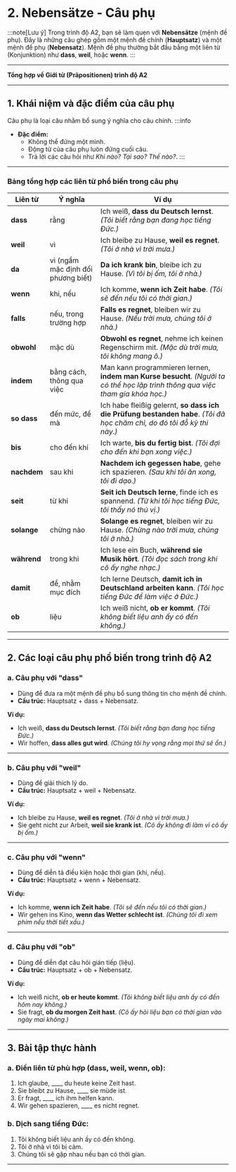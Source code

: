 # 2. Nebensätze - Câu phụ

:::note[Lưu ý]
Trong trình độ A2, bạn sẽ làm quen với **Nebensätze** (mệnh đề phụ). Đây là những câu ghép gồm một mệnh đề chính (**Hauptsatz**) và một mệnh đề phụ (**Nebensatz**). Mệnh đề phụ thường bắt đầu bằng một liên từ (Konjunktion) như **dass**, **weil**, hoặc **wenn**.
:::

---

**Tổng hợp về Giới từ (Präpositionen) trình độ A2**

---

## 1. **Khái niệm và đặc điểm của câu phụ**

Câu phụ là loại câu nhằm bổ sung ý nghĩa cho câu chính.
:::info
- **Đặc điểm:**
    - Không thể đứng một mình.
    - Động từ của câu phụ luôn đứng cuối câu.
    - Trả lời các câu hỏi như _Khi nào? Tại sao? Thế nào?_.
:::

---

### **Bảng tổng hợp các liên từ phổ biến trong câu phụ**

|**Liên từ**|**Ý nghĩa**|**Ví dụ**|
|---|---|---|
|**dass**|rằng|Ich weiß, **dass du Deutsch lernst**. _(Tôi biết rằng bạn đang học tiếng Đức.)_|
|**weil**|vì|Ich bleibe zu Hause, **weil es regnet**. _(Tôi ở nhà vì trời mưa.)_|
|**da**|vì (ngầm mặc định đối phương biết)|**Da ich krank bin**, bleibe ich zu Hause. _(Vì tôi bị ốm, tôi ở nhà.)_|
|**wenn**|khi, nếu|Ich komme, **wenn ich Zeit habe**. _(Tôi sẽ đến nếu tôi có thời gian.)_|
|**falls**|nếu, trong trường hợp|**Falls es regnet**, bleiben wir zu Hause. _(Nếu trời mưa, chúng tôi ở nhà.)_|
|**obwohl**|mặc dù|**Obwohl es regnet**, nehme ich keinen Regenschirm mit. _(Mặc dù trời mưa, tôi không mang ô.)_|
|**indem**|bằng cách, thông qua việc|Man kann programmieren lernen, **indem man Kurse besucht**. _(Người ta có thể học lập trình thông qua việc tham gia khóa học.)_|
|**so dass**|đến mức, để mà|Ich habe fleißig gelernt, **so dass ich die Prüfung bestanden habe**. _(Tôi đã học chăm chỉ, do đó tôi đỗ kỳ thi này.)_|
|**bis**|cho đến khi|Ich warte, **bis du fertig bist**. _(Tôi đợi cho đến khi bạn xong việc.)_|
|**nachdem**|sau khi|**Nachdem ich gegessen habe**, gehe ich spazieren. _(Sau khi tôi ăn xong, tôi đi dạo.)_|
|**seit**|từ khi|**Seit ich Deutsch lerne**, finde ich es spannend. _(Từ khi tôi học tiếng Đức, tôi thấy nó thú vị.)_|
|**solange**|chừng nào|**Solange es regnet**, bleiben wir zu Hause. _(Chừng nào trời mưa, chúng tôi ở nhà.)_|
|**während**|trong khi|Ich lese ein Buch, **während sie Musik hört**. _(Tôi đọc sách trong khi cô ấy nghe nhạc.)_|
|**damit**|để, nhằm mục đích|Ich lerne Deutsch, **damit ich in Deutschland arbeiten kann**. _(Tôi học tiếng Đức để làm việc ở Đức.)_|
|**ob**|liệu|Ich weiß nicht, **ob er kommt**. _(Tôi không biết liệu anh ấy có đến không.)_|

---

## **2.** **Các loại câu phụ phổ biến trong trình độ A2**

### **a.** **Câu phụ với "dass"**

- Dùng để đưa ra một mệnh đề phụ bổ sung thông tin cho mệnh đề chính.
- **Cấu trúc:** Hauptsatz + dass + Nebensatz.

**Ví dụ:**

- Ich weiß, **dass du Deutsch lernst**. _(Tôi biết rằng bạn đang học tiếng Đức.)_
- Wir hoffen, **dass alles gut wird**. _(Chúng tôi hy vọng rằng mọi thứ sẽ ổn.)_

---

### **b.** **Câu phụ với "weil"**

- Dùng để giải thích lý do.
- **Cấu trúc:** Hauptsatz + weil + Nebensatz.

**Ví dụ:**

- Ich bleibe zu Hause, **weil es regnet**. _(Tôi ở nhà vì trời mưa.)_
- Sie geht nicht zur Arbeit, **weil sie krank ist**. _(Cô ấy không đi làm vì cô ấy bị ốm.)_

---

### **c.** **Câu phụ với "wenn"**

- Dùng để diễn tả điều kiện hoặc thời gian (khi, nếu).
- **Cấu trúc:** Hauptsatz + wenn + Nebensatz.

**Ví dụ:**

- Ich komme, **wenn ich Zeit habe**. _(Tôi sẽ đến nếu tôi có thời gian.)_
- Wir gehen ins Kino, **wenn das Wetter schlecht ist**. _(Chúng tôi đi xem phim nếu thời tiết xấu.)_

---

### **d.** **Câu phụ với "ob"**

- Dùng để diễn đạt câu hỏi gián tiếp (liệu).
- **Cấu trúc:** Hauptsatz + ob + Nebensatz.

**Ví dụ:**

- Ich weiß nicht, **ob er heute kommt**. _(Tôi không biết liệu anh ấy có đến hôm nay không.)_
- Sie fragt, **ob du morgen Zeit hast**. _(Cô ấy hỏi liệu bạn có thời gian vào ngày mai không.)_

---

## **3.** **Bài tập thực hành**

### **a.** **Điền liên từ phù hợp (dass, weil, wenn, ob):**

1. Ich glaube, ____ du heute keine Zeit hast.
2. Sie bleibt zu Hause, ____ sie müde ist.
3. Er fragt, ____ ich ihm helfen kann.
4. Wir gehen spazieren, ____ es nicht regnet.

### **b.** **Dịch sang tiếng Đức:**

1. Tôi không biết liệu anh ấy có đến không.
2. Tôi ở nhà vì tôi bị cảm.
3. Chúng tôi sẽ gặp nhau nếu bạn có thời gian.

---


